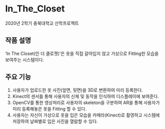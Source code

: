 In_The_Closet
=============
2020년 2학기 충북대학교 산학프로젝트

작품 설명
-------------
‘In The Closet(인 더 클로젯)’은 옷을 직접 갈아입지 않고 가상으로 Fitting한 모습을 보여주는 시스템이다. 

주요 기능
-------------
1. 사용자가 업로드한 옷 사진(앞면, 뒷면)을 3D로 변환하여 미리 등록한다.
2. Kinect의 센서를 통해 사용자의 신체 및 동작을 인식하여 디스플레이에 보여준다.
3. OpenCV를 통한 영상처리로 사용자의 skeleton을 구분하여 AR을 통해 사용자가 미리 등록해놓은 옷을 Fitting 할 수 있다.
4. 사용자는 자신이 가상으로 옷을 입은 모습을 카메라(Kinect)로 촬영하고 시스템에 저장하여 날짜별로 입은 사진을 열람할 수 있다.

